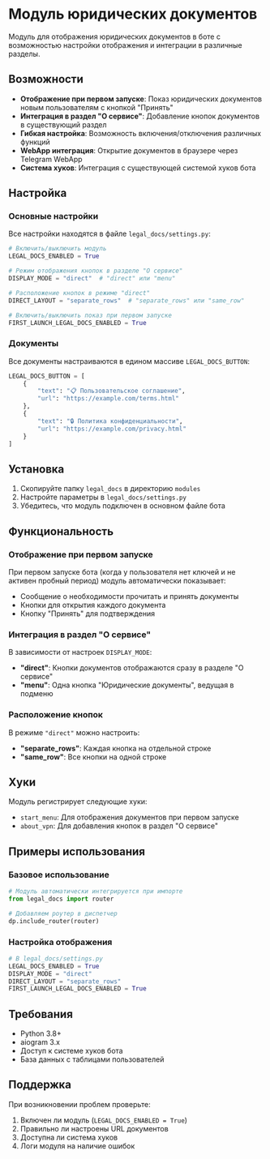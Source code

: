 # Модуль юридических документов

Модуль для отображения юридических документов в боте с возможностью настройки отображения и интеграции в различные разделы.

## Возможности

- **Отображение при первом запуске**: Показ юридических документов новым пользователям с кнопкой "Принять"
- **Интеграция в раздел "О сервисе"**: Добавление кнопок документов в существующий раздел
- **Гибкая настройка**: Возможность включения/отключения различных функций
- **WebApp интеграция**: Открытие документов в браузере через Telegram WebApp
- **Система хуков**: Интеграция с существующей системой хуков бота

## Настройка

### Основные настройки

Все настройки находятся в файле `legal_docs/settings.py`:

```python
# Включить/выключить модуль
LEGAL_DOCS_ENABLED = True

# Режим отображения кнопок в разделе "О сервисе"
DISPLAY_MODE = "direct"  # "direct" или "menu"

# Расположение кнопок в режиме "direct"
DIRECT_LAYOUT = "separate_rows"  # "separate_rows" или "same_row"

# Включить/выключить показ при первом запуске
FIRST_LAUNCH_LEGAL_DOCS_ENABLED = True
```

### Документы

Все документы настраиваются в едином массиве `LEGAL_DOCS_BUTTON`:

```python
LEGAL_DOCS_BUTTON = [
    {
        "text": "📋 Пользовательское соглашение",
        "url": "https://example.com/terms.html"
    },
    {
        "text": "🔒 Политика конфиденциальности", 
        "url": "https://example.com/privacy.html"
    }
]
```

## Установка

1. Скопируйте папку `legal_docs` в директорию `modules`
2. Настройте параметры в `legal_docs/settings.py`
3. Убедитесь, что модуль подключен в основном файле бота

## Функциональность

### Отображение при первом запуске

При первом запуске бота (когда у пользователя нет ключей и не активен пробный период) модуль автоматически показывает:

- Сообщение о необходимости прочитать и принять документы
- Кнопки для открытия каждого документа
- Кнопку "Принять" для подтверждения

### Интеграция в раздел "О сервисе"

В зависимости от настроек `DISPLAY_MODE`:

- **"direct"**: Кнопки документов отображаются сразу в разделе "О сервисе"
- **"menu"**: Одна кнопка "Юридические документы", ведущая в подменю

### Расположение кнопок

В режиме `"direct"` можно настроить:

- **"separate_rows"**: Каждая кнопка на отдельной строке
- **"same_row"**: Все кнопки на одной строке

## Хуки

Модуль регистрирует следующие хуки:

- `start_menu`: Для отображения документов при первом запуске
- `about_vpn`: Для добавления кнопок в раздел "О сервисе"

## Примеры использования

### Базовое использование

```python
# Модуль автоматически интегрируется при импорте
from legal_docs import router

# Добавляем роутер в диспетчер
dp.include_router(router)
```

### Настройка отображения

```python
# В legal_docs/settings.py
LEGAL_DOCS_ENABLED = True
DISPLAY_MODE = "direct"
DIRECT_LAYOUT = "separate_rows"
FIRST_LAUNCH_LEGAL_DOCS_ENABLED = True
```

## Требования

- Python 3.8+
- aiogram 3.x
- Доступ к системе хуков бота
- База данных с таблицами пользователей

## Поддержка

При возникновении проблем проверьте:

1. Включен ли модуль (`LEGAL_DOCS_ENABLED = True`)
2. Правильно ли настроены URL документов
3. Доступна ли система хуков
4. Логи модуля на наличие ошибок
